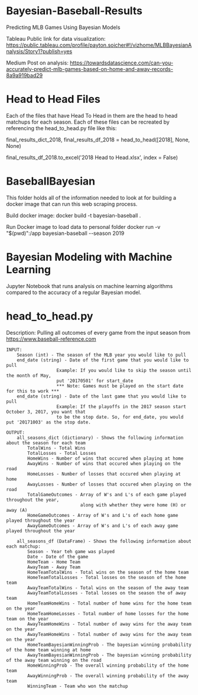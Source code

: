 # Bayesian-Baseball-Results
Predicting MLB Games Using Bayesian Models

Tableau Public link for data visualization: https://public.tableau.com/profile/payton.soicher#!/vizhome/MLBBayesianAnalysis/Story1?publish=yes

Medium Post on analysis: https://towardsdatascience.com/can-you-accurately-predict-mlb-games-based-on-home-and-away-records-8a9a919bad29

# Head to Head Files
Each of the files that have Head To Head in them are the head to head matchups for each season. Each of these files can be recreated by referencing the head_to_head.py file like this:

final_results_dict_2018, final_results_df_2018 =  head_to_head([2018], None, None)

final_results_df_2018.to_excel('2018 Head to Head.xlsx', index = False)

# BaseballBayesian
This folder holds all of the information needed to look at for building a docker image that can run this web scraping process.

Build docker image:
docker build -t bayesian-baseball .

Run Docker image to load data to personal folder
docker run -v "$(pwd)":/app  bayesian-baseball --season 2019

# Bayesian Modeling with Machine Learning
Jupyter Notebook that runs analysis on machine learning algorithms compared to the accuracy of a regular Bayesian model.

# head_to_head.py
   Description: 
        Pulling all outcomes of every game from the input season from https://www.baseball-reference.com
    
    INPUT: 
        Season (int) - The season of the MLB year you would like to pull
        end_date (string) - Date of the first game that you would like to pull
                       Example: If you would like to skip the season until the month of May,
                       put '20170501' for start_date
                       *** Note: Games must be played on the start date for this to work ***
        end_date (string) - Date of the last game that you would like to pull 
                       Example: If the playoffs in the 2017 season start  October 3, 2017, you want that 
                       to be the stop date. So, for end_date, you would put '20171003' as the stop date.
    
    OUTPUT: 
        all_seasons_dict (dictionary) - Shows the following information about the season for each team
            TotalWins - Total Wins
            TotalLosses - Total Losses
            HomeWins - Number of wins that occured when playing at home
            AwayWins - Number of wins that occured when playing on the road
            HomeLosses - Number of losses that occured when playing at home
            AwayLosses - Number of losses that occured when playing on the road
            TotalGameOutcomes - Array of W's and L's of each game played throughout the year, 
                                along with whether they were home (H) or away (A)
            HomeGameOutcomes - Array of W's and L's of each home game played throughout the year
            AwayGameOutcomes - Array of W's and L's of each away game played throughout the year

        all_seasons_df (DataFrame) - Shows the following information about each matchup:
            Season - Year teh game was played
            Date - Date of the game
            HomeTeam - Home Team
            AwayTeam - Away Team
            HomeTeamTotalWins - Total wins on the season of the home team
            HomeTeamTotalLosses - Total losses on the season of the home team
            AwayTeamTotalWins - Total wins on the season of the away team
            AwayTeamTotalLosses - Total losses on the season the of away team
            HomeTeamHomeWins - Total number of home wins for the home team on the year
            HomeTeamHomeLosses - Total number of home losses for the home team on the year
            AwayTeamHomeWins - Total number of away wins for the away team on the year
            AwayTeamHomeWins - Total number of away wins for the away team on the year
            HomeTeamBayesianWinningProb - The bayesian winning probability of the home team winning at home
            AwayTeamBayesianWinningProb - The bayesian winning probability of the away team winning on the road
            HomeWinningProb - The overall winning probability of the home team
            AwayWinningProb - The overall winning probability of the away team
            WinningTeam - Team who won the matchup
